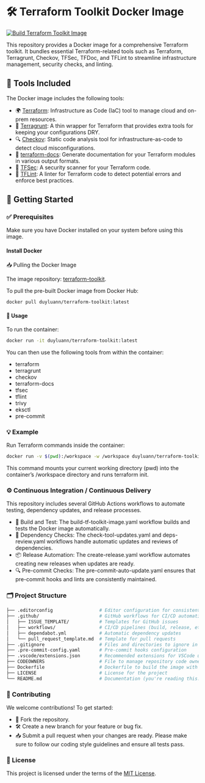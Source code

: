# 🛠️ Terraform Toolkit Docker Image

[![Build Terraform Toolkit Image](https://github.com/duyluan97/terraform-toolkit-docker/actions/workflows/build-tf-toolkit-image.yaml/badge.svg?branch=main)](https://github.com/duyluan97/terraform-toolkit-docker/actions/workflows/build-tf-toolkit-image.yaml)

This repository provides a Docker image for a comprehensive Terraform toolkit. It bundles essential Terraform-related tools such as Terraform, Terragrunt, Checkov, TFSec, TFDoc, and TFLint to streamline infrastructure management, security checks, and linting.

## 🧰 Tools Included
The Docker image includes the following tools:

- 🌍 [Terraform](https://www.terraform.io/): Infrastructure as Code (IaC) tool to manage cloud and on-prem resources.
- 🚜 [Terragrunt](https://terragrunt.gruntwork.io/): A thin wrapper for Terraform that provides extra tools for keeping your configurations DRY.
- 🔍 [Checkov](https://www.checkov.io/): Static code analysis tool for infrastructure-as-code to detect cloud misconfigurations.
- 📄 [terraform-docs](https://terraform-docs.io/): Generate documentation for your Terraform modules in various output formats.
- 🔐 [TFSec](https://github.com/aquasecurity/tfsec): A security scanner for your Terraform code.
- 🔧 [TFLint](https://github.com/terraform-linters/tflint): A linter for Terraform code to detect potential errors and enforce best practices.

## 🚀 Getting Started

### ✅ Prerequisites
Make sure you have Docker installed on your system before using this image.

#### Install Docker
📥 Pulling the Docker Image

The image repository: [terraform-toolkit](https://hub.docker.com/repository/docker/duyluann/terraform-toolkit/general).

To pull the pre-built Docker image from Docker Hub:

```bash
docker pull duyluann/terraform-toolkit:latest
```

#### 🏃 Usage
To run the container:

```bash
docker run -it duyluann/terraform-toolkit:latest
```

You can then use the following tools from within the container:

- terraform
- terragrunt
- checkov
- terraform-docs
- tfsec
- tflint
- trivy
- eksctl
- pre-commit

### 💡 Example
Run Terraform commands inside the container:

```bash
docker run -v $(pwd):/workspace -w /workspace duyluann/terraform-toolkit:latest terraform init
```

This command mounts your current working directory (pwd) into the container’s /workspace directory and runs terraform init.

### ⚙️ Continuous Integration / Continuous Delivery
This repository includes several GitHub Actions workflows to automate testing, dependency updates, and release processes.

- 🔨 Build and Test: The build-tf-toolkit-image.yaml workflow builds and tests the Docker image automatically.
- 🔄 Dependency Checks: The check-tool-updates.yaml and deps-review.yaml workflows handle automatic updates and reviews of dependencies.
- 📦 Release Automation: The create-release.yaml workflow automates creating new releases when updates are ready.
- 🔍 Pre-commit Checks: The pre-commit-auto-update.yaml ensures that pre-commit hooks and lints are consistently maintained.

### 🗂️ Project Structure
```bash
├── .editorconfig                 # Editor configuration for consistent coding styles
├── .github/                      # GitHub workflows for CI/CD automation
│   ├── ISSUE_TEMPLATE/           # Templates for GitHub issues
│   ├── workflows/                # CI/CD pipelines (build, release, etc.)
│   ├── dependabot.yml            # Automatic dependency updates
│   └── pull_request_template.md  # Template for pull requests
├── .gitignore                    # Files and directories to ignore in Git
├── .pre-commit-config.yaml       # Pre-commit hooks configuration
├── .vscode/extensions.json       # Recommended extensions for VSCode users
├── CODEOWNERS                    # File to manage repository code owners
├── Dockerfile                    # Dockerfile to build the image with the tools
├── LICENSE                       # License for the project
└── README.md                     # Documentation (you're reading this!)
```

### 🤝 Contributing
We welcome contributions! To get started:

- 🍴 Fork the repository.
- 🛠️ Create a new branch for your feature or bug fix.
- 📥 Submit a pull request when your changes are ready.
Please make sure to follow our coding style guidelines and ensure all tests pass.

### 📄 License
This project is licensed under the terms of the [MIT License](./LICENSE).
